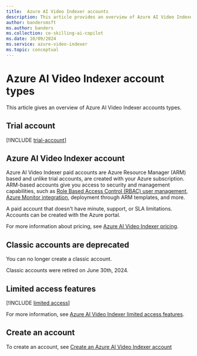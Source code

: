 ```yaml
---
title:  Azure AI Video Indexer accounts  
description: This article provides an overview of Azure AI Video Indexer accounts, including trial, paid, and deprecated classic accounts.
author: bandersmsft
ms.author: banders
ms.collection: ce-skilling-ai-copilot
ms.date: 10/09/2024
ms.service: azure-video-indexer
ms.topic: conceptual
---
```


# Azure AI Video Indexer account types

This article gives an overview of Azure AI Video Indexer accounts types.

## Trial account

[!INCLUDE [trial-account](includes/trial-account.md)]

## Azure AI Video Indexer account

Azure AI Video Indexer paid accounts are Azure Resource Manager (ARM) based and unlike trial accounts, are created with your Azure subscription. ARM-based accounts give you access to security and management capabilities, such as [Role Based Access Control (RBAC) user management](/azure/role-based-access-control/overview), [Azure Monitor integration](/azure/azure-monitor/overview), deployment through ARM templates, and more.

A paid account that doesn't have minute, support, or SLA limitations. Accounts can be created with the Azure portal. <!--(see [Create an account with the Azure portal](create-account-portal.md)) or API (see [Create accounts with API](/rest/api/videoindexer/stable/accounts)).-->

For more information about pricing, see [Azure AI Video Indexer pricing](https://azure.microsoft.com/pricing/details/video-indexer/).  
   
## Classic accounts are deprecated

You can no longer create a classic account.

Classic accounts were retired on June 30th, 2024. 
 
## Limited access features

[!INCLUDE [limited access](./includes/limited-access-account-types.md)]

For more information, see [Azure AI Video Indexer limited access features](limited-access-features.md).

## Create an account

To create an account, see [Create an Azure AI Video Indexer account](create-account.md)
